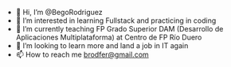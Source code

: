 - 👋 Hi, I’m @BegoRodriguez
- 👀 I’m interested in learning Fullstack and practicing in coding
- 🌱 I’m currently teaching FP Grado Superior DAM (Desarrollo de Aplicaciones Multiplataforma) at Centro de FP Río Duero
- 💞️ I’m looking to learn more and land a job in IT again
- 📫 How to reach me brodfer@gmail.com

<!---
BegoRodriguez/BegoRodriguez is a ✨ special ✨ repository because its `README.md` (this file) appears on your GitHub profile.
You can click the Preview link to take a look at your changes.
--->

